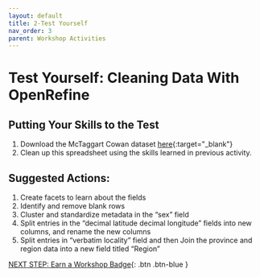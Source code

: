 ```yaml
---
layout: default
title: 2-Test Yourself
nav_order: 3
parent: Workshop Activities
---
```


# Test Yourself: Cleaning Data With OpenRefine

## Putting Your Skills to the Test

1.  Download the McTaggart Cowan dataset [here](http://bit.ly/2oCxXN4){:target="_blank"}
2.  Clean up this spreadsheet using the skills learned in previous activity.

## Suggested Actions:

1.  Create facets to learn about the fields
2.  Identify and remove blank rows
3.  Cluster and standardize metadata in the “sex” field
4.  Split entries in the “decimal latitude decimal longitude” fields into new columns, and rename the new columns
5.  Split entries in “verbatim locality” field and then Join the province and region data into a new field titled “Region”

[NEXT STEP: Earn a Workshop Badge](informal-credentials.html){: .btn .btn-blue }
